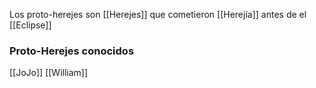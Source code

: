 Los proto-herejes son [[Herejes]] que cometieron [[Herejía]] antes de el [[Eclipse]]
### Proto-Herejes conocidos
[[JoJo]]
[[William]]